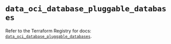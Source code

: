 # `data_oci_database_pluggable_databases`

Refer to the Terraform Registry for docs: [`data_oci_database_pluggable_databases`](https://registry.terraform.io/providers/oracle/oci/7.19.0/docs/data-sources/database_pluggable_databases).
